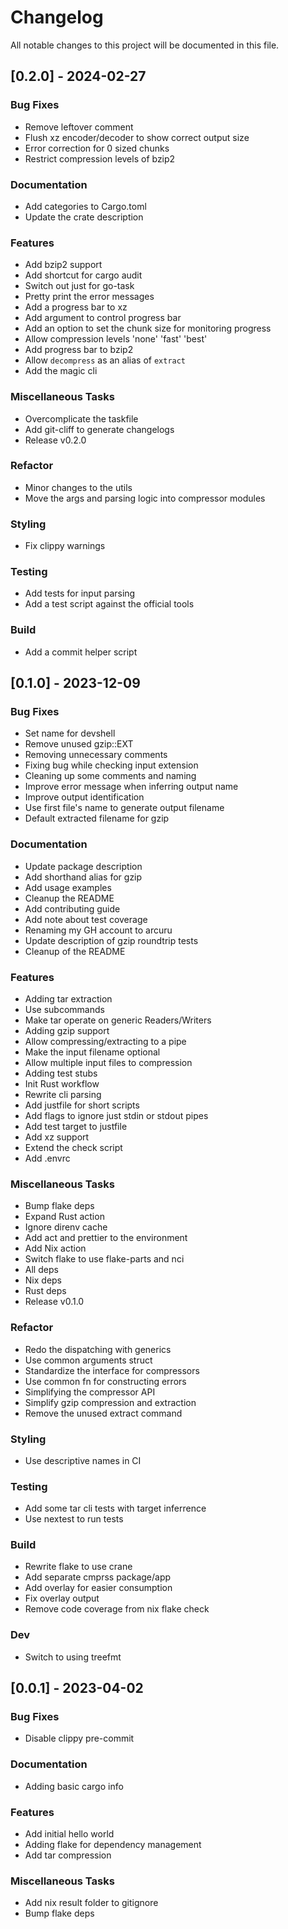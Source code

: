# Changelog

All notable changes to this project will be documented in this file.

## [0.2.0] - 2024-02-27

### Bug Fixes

- Remove leftover comment
- Flush xz encoder/decoder to show correct output size
- Error correction for 0 sized chunks
- Restrict compression levels of bzip2

### Documentation

- Add categories to Cargo.toml
- Update the crate description

### Features

- Add bzip2 support
- Add shortcut for cargo audit
- Switch out just for go-task
- Pretty print the error messages
- Add a progress bar to xz
- Add argument to control progress bar
- Add an option to set the chunk size for monitoring progress
- Allow compression levels 'none' 'fast' 'best'
- Add progress bar to bzip2
- Allow `decompress` as an alias of `extract`
- Add the magic cli

### Miscellaneous Tasks

- Overcomplicate the taskfile
- Add git-cliff to generate changelogs
- Release v0.2.0

### Refactor

- Minor changes to the utils
- Move the args and parsing logic into compressor modules

### Styling

- Fix clippy warnings

### Testing

- Add tests for input parsing
- Add a test script against the official tools

### Build

- Add a commit helper script

## [0.1.0] - 2023-12-09

### Bug Fixes

- Set name for devshell
- Remove unused gzip::EXT
- Removing unnecessary comments
- Fixing bug while checking input extension
- Cleaning up some comments and naming
- Improve error message when inferring output name
- Improve output identification
- Use first file's name to generate output filename
- Default extracted filename for gzip

### Documentation

- Update package description
- Add shorthand alias for gzip
- Add usage examples
- Cleanup the README
- Add contributing guide
- Add note about test coverage
- Renaming my GH account to arcuru
- Update description of gzip roundtrip tests
- Cleanup of the README

### Features

- Adding tar extraction
- Use subcommands
- Make tar operate on generic Readers/Writers
- Adding gzip support
- Allow compressing/extracting to a pipe
- Make the input filename optional
- Allow multiple input files to compression
- Adding test stubs
- Init Rust workflow
- Rewrite cli parsing
- Add justfile for short scripts
- Add flags to ignore just stdin or stdout pipes
- Add test target to justfile
- Add xz support
- Extend the check script
- Add .envrc

### Miscellaneous Tasks

- Bump flake deps
- Expand Rust action
- Ignore direnv cache
- Add act and prettier to the environment
- Add Nix action
- Switch flake to use flake-parts and nci
- All deps
- Nix deps
- Rust deps
- Release v0.1.0

### Refactor

- Redo the dispatching with generics
- Use common arguments struct
- Standardize the interface for compressors
- Use common fn for constructing errors
- Simplifying the compressor API
- Simplify gzip compression and extraction
- Remove the unused extract command

### Styling

- Use descriptive names in CI

### Testing

- Add some tar cli tests with target inferrence
- Use nextest to run tests

### Build

- Rewrite flake to use crane
- Add separate cmprss package/app
- Add overlay for easier consumption
- Fix overlay output
- Remove code coverage from nix flake check

### Dev

- Switch to using treefmt

## [0.0.1] - 2023-04-02

### Bug Fixes

- Disable clippy pre-commit

### Documentation

- Adding basic cargo info

### Features

- Add initial hello world
- Adding flake for dependency management
- Add tar compression

### Miscellaneous Tasks

- Add nix result folder to gitignore
- Bump flake deps

<!-- generated by git-cliff -->
